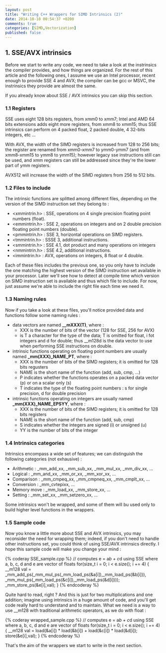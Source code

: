 ```yaml
---
layout: post
title: "Writing C++ Wrappers for SIMD Intrinsics (2)"
date: 2014-10-10 00:54:37 +0200
comments: true
categories: [SIMD,Vectorization]
published: false
---
```


## <a name="section_1"></a>1. SSE/AVX intrinsics

Before we start to write any code, we need to take a look at the instrinsics the compiler provides, and how things are
organized. For the rest of this article and the following ones, I assume we use an Intel processor, recent enough to
provide SSE 4 and AVX; the compiler can be gcc or MSVC, the instrinsics they provide are almost the same.

If you already know about SSE / AVX intrinsics you can skip this section.
<!-- more -->

### 1.1 Registers

SSE uses eight 128 bits registers, from xmm0 to xmm7; Intel and AMD 64 bits extensions adds eight more registers, from
xmm8 to xmm15; thus SSE intrinsics can perform on 4 packed float, 2 packed double, 4 32-bits integers, etc ...

With AVX, the width of the SIMD registers is increased from 128 to 256 bits; the register are renamed from xmm0-xmm7
to ymm0-ymm7 (and from xmm8-xmm15 to ymm8 to ymm15); however legacy sse instructions still can be used, and xmm
registers can still be addressed since they're the lower part of ymm registers.

AVX512 will increase the width of the SIMD registers from 256 to 512 bits.

### 1.2 Files to include

The intrinsic functions are splitted among different files, depending on the version of the SIMD instruction set they
belong to :

* \<xmmintrin.h\> : SSE, operations on 4 single precision floating point numbers (float).
* \<emmintrin.h\> : SSE 2, operations on integers and on 2 double precision floating point numbers (double).
* \<pmmintrin.h\> : SSE 3, horizontal operations on SIMD registers.
* \<tmmintrin.h\> : SSSE 3, additional instructions.
* \<smmintrin.h\> : SSE 4.1, dot product and many operations on integers
* \<nmmintrin.h\> : SSE 4.2, additional instructions.
* \<immintrin.h\> : AVX, operations on integers, 8 float or 4 double.

Each of these files includes the previous one, so you only have to include the one matching the highest version of the SIMD
instruction set available in your processor. Later we'll see how to detect at compile time which version on SIMD instruction
set is available and thus which file to include. For now, just assume we're able to include the right file each time we need it.

### 1.3 Naming rules

Now if you take a look at these files, you'll notice provided data and functions follow some naming rules :

* data vectors are named **\_\_mXXX(T)**, where :
	* XXX is the number of bits of the vector (128 for SSE, 256 for AVX)
	* is T a character for the type of the data; T is omitted for float, i fot integers and d for double; thus \_\_m128d is the
	data vector to use when performing SSE instructions on double.
* intrinsic functions operating on floating point numbers are usually named **\_mm(XXX)_NAME_PT**, where :
	* XXX is the number of bits of the SIMD registers; it is omitted for 128 bits regusters
	* NAME is the short name of the function (add, sub, cmp, ...)
	* P indicates whether the functions operates on a packed data vector (p) or on a scalar only (s)
	* T indicates the type of the floating point numbers : s for single precision, d for double precision
* intrinsic functions operating on integers are usually named **\_mm(XXX)_NAME_EPSYY**, where :
	* XXX is the number of bits of the SIMD registers; it is omitted for 128 bits registers
	* NAME is the short name of the function (add, sub, cmp)
	* S indicates whether the integers are signed (i) or unsigned (u)
	* YY is the number of bits of the integer

### 1.4 Intrinsics categories

Intrinsics encompass a wide set of features; we can distinguish the following categories (not exhausive) :

* Arithmetic : _mm_add_xx, _mm_sub_xx, _mm_mul_xx, _mm_div_xx, ...
* Logical : _mm_and_xx, _mm_or_xx, _mm_xor_xx, ...
* Comparison : _mm_cmpeq_xx, _mm_cmpneq_xx, _mm_cmplt_xx, ...
* Conversion : _mm_cvtepixx, ...
* Memory move : _mm_load_xx, _mm_store_xx, ...
* Setting : _mm_set_xx, _mm_setzero_xx, ...

Some intrinsics won't be wrapped, and some of them will bu used only to build higher level functions in the wrappers.

### 1.5 Sample code

Now you know a little more about SSE and AVX intrinsics, you may reconsider the need for wrapping them; indeed, if you don't need
to handle other instructions set, you could think of using SSE/AVX intrinsics directly. I hope this sample code will make you
change your mind :

{% coderay SSE_sample.cpp %}
// computes e = a*b + c*d using SSE where a, b, c, d and e are vector of floats
for(size_t i = 0; i < e.size(); i += 4)
{
	__m128 val = _mm_add_ps(_mm_mul_ps(_mm_load_ps(&a[i]),_mm_load_ps(&b[i])),
							_mm_mul_ps(_mm_load_ps(&c[i]),_mm_load_ps(&d[i])));
	_mm_store_ps(&e[i],val);
}
{% endcoderay %}

Quite hard to read, right ? And this is just for two multiplications and one addition; imagine using intrinsics in a huge amount of code,
and you'll get code really hard to understand and to maintain. What we need is a way to use \_\_m128 with traditional arithmetic
operators, as we do with float :

{% coderay wrapped_sample.cpp %}
// computes e = a*b + c*d using SSE where a, b, c, d and e are vector of floats
for(size_t i = 0; i < e.size(); i += 4)
{
	__m128 val = load(&a[i]) * load(&b[i]) + load(&c[i]) * load(&d[i]);
	store(&e[i],val);
}
{% endcoderay %}

That's the aim of the wrappers we start to write in the next section.

